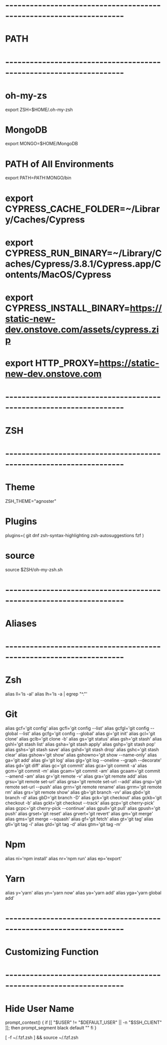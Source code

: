 # -------------------------------------------------------------------
# PATH
# -------------------------------------------------------------------

# oh-my-zs #
export ZSH=$HOME/.oh-my-zsh

# MongoDB #
export MONGO=$HOME/MongoDB

# PATH of All Environments #
export PATH=$PATH:$MONGO/bin


# export CYPRESS_CACHE_FOLDER=~/Library/Caches/Cypress
# export CYPRESS_RUN_BINARY=~/Library/Caches/Cypress/3.8.1/Cypress.app/Contents/MacOS/Cypress


# export CYPRESS_INSTALL_BINARY=https://static-new-dev.onstove.com/assets/cypress.zip
# export HTTP_PROXY=https://static-new-dev.onstove.com



# -------------------------------------------------------------------
# ZSH
# -------------------------------------------------------------------

# Theme #
ZSH_THEME="agnoster"

# Plugins #
plugins=(
	git
	dnf
	zsh-syntax-highlighting
	zsh-autosuggestions
	fzf
)

# source #
source $ZSH/oh-my-zsh.sh



# -------------------------------------------------------------------
# Aliases
# -------------------------------------------------------------------

# Zsh #
alias ll='ls -al'
alias lh='ls -a | egrep "^\."'

# Git #
alias gcf='git config'
alias gcfl='git config --list'
alias gcfgl='git config --global --list'
alias gcfg='git config --global'
alias gi='git init'
alias gcl='git clone'
alias gclb='git clone -b'
alias gs='git status'
alias gsh='git stash'
alias gshl='git stash list'
alias gsha='git stash apply'
alias gshp='git stash pop'
alias gshs='git stash save'
alias gshd='git stash drop'
alias gshc='git stash clear'
alias gshow='git show'
alias gshowno='git show --name-only'
alias ga='git add'
alias gl='git log'
alias glg='git log --oneline --graph --decorate'
alias gd='git diff'
alias gc='git commit'
alias gca='git commit -a'
alias gcm='git commit -m'
alias gcam='git commit -am'
alias gcaam='git commit --amend -am'
alias gr='git remote -v'
alias gra='git remote add'
alias grsu='git remote set-url'
alias grsa='git remote set-url --add'
alias grsp='git remote set-url --push'
alias grrn='git remote rename'
alias grrm='git remote rm'
alias grs='git remote show'
alias gb='git branch -vv'
alias gbd='git branch -d'
alias gbD='git branch -D'
alias gck='git checkout'
alias gckb='git checkout -b'
alias gckt='git checkout --track'
alias gcp='git cherry-pick'
alias gcpc='git cherry-pick --continue'
alias gpull='git pull'
alias gpush='git push'
alias grset='git reset'
alias grvert='git revert'
alias gm='git merge'
alias gms='git merge --squash'
alias gf='git fetch'
alias gt='git tag'
alias gtl='git tag -l'
alias gtd='git tag -d'
alias gtm='git tag -m'

# Npm #
alias ni='npm install'
alias nr='npm run'
alias ep='export'

# Yarn #
alias y='yarn'
alias yn='yarn now'
alias ya='yarn add'
alias yga='yarn global add'

# -------------------------------------------------------------------
# Customizing Function
# -------------------------------------------------------------------

# Hide User Name #
prompt_context() {
  if [[ "$USER" != "$DEFAULT_USER" || -n "$SSH_CLIENT" ]]; then
    prompt_segment black default ""
  fi
}

[ -f ~/.fzf.zsh ] && source ~/.fzf.zsh
